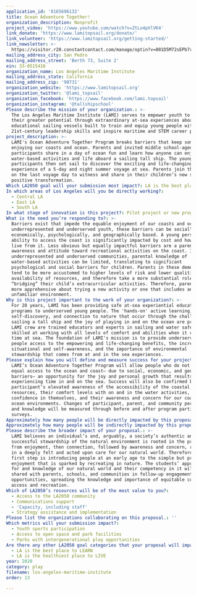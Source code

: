 ```yaml
---
application_id: '8165696132'
title: Ocean Adventure Together!
organization_description: Nonprofit
project_video: 'https://www.youtube.com/watch?v=ZtLo4pVlVK4'
link_donate: 'https://www.lamitopsail.org/donate/'
link_volunteer: 'https://www.lamitopsail.org/getting-started/'
link_newsletter: >-
  https://visitor.r20.constantcontact.com/manage/optin?v=001D5M72sEPb7rfwH_C20otjK4NcjBed8Ep1cv4JNryum5ir6P-KiP-8iB46WT5snoKB9_SuagUSO2C8-1EPTtuAWBQGqa5MLlSnMxdhG2TvIBkT0h2UnaEFRSk5Rjzy93xOwcMOu2da8Du7JQdhEkdneMf8mxSSEAzbLgXgt9IjSNN31HA2_RKmA%3D%3D
mailing_address_city: San Pedro
mailing_address_street: 'Berth 73, Suite 2'
ein: 33-0515416
organization_name: Los Angeles Maritime Institute
mailing_address_state: California
mailing_address_zip: '90731'
organization_website: 'https://www.lamitopsail.org'
organization_twitter: '@lami_topsail'
organization_facebook: 'https://www.facebook.com/lami.topsail'
organization_instagram: '@tallshipschool'
Please describe the mission of your organization.: >-
  The Los Angeles Maritime Institute (LAMI) serves to empower youth to discover
  their greater potential through extraordinary at-sea experiences aboard
  educational sailing vessels built to train and equip young people with
  21st-century leadership skills and inspire maritime and STEM career paths.
project_description: >-
  LAMI's Ocean Adventure Together Program breaks barriers that keep some from
  enjoying our coasts and ocean. Parents and invited middle school-aged
  participants share in a day of ocean fun and learn how anyone can enjoy safe
  water-based activities and life aboard a sailing tall ship. The young
  participants then set sail to discover the exciting and life-changing
  experience of a 5-day and night summer voyage at sea. Parents join their kids
  on the last voyage day to witness and share in their children’s new skills and
  positive transformation.
Which LA2050 goal will your submission most impact?: LA is the best place to PLAY
In which areas of Los Angeles will you be directly working?:
  - Central LA
  - East LA
  - South LA
In what stage of innovation is this project?: Pilot project or new program (testing or implementing a new idea)
What is the need you’re responding to?: >-
  Barriers exist that impede the equable enjoyment of our coasts and ocean. For
  underrepresented and underserved youth, these barriers can be socially,
  economically, psychologically, and geographically based. A young person’s
  ability to access the coast is significantly impacted by cost and how far they
  live from it. Less obvious but equally impactful barriers are a parent’s
  awareness and attitude toward recreational activities on the coast. In
  underrepresented and underserved communities, parental knowledge of
  water-based activities can be limited, translating to significant
  psychological and social barriers for children. Parents in these demographics
  tend to be more accustomed to higher levels of risk and lower qualities and
  availability of resources, and therefore take a more substantial role in
  “bridging” their child’s extracurricular activities. Therefore, parents are
  more apprehensive about trying a new activity or one that includes an
  unfamiliar environment.
Why is this project important to the work of your organization?: >-
  For 28 years, LAMI has been providing safe at-sea experiential education
  programs to underserved young people. The 'hands-on' active learning,
  self-discovery, and connection to nature that occur through the challenge of
  sailing a tall ship and the joy of playing in and on the ocean are profound.
  LAMI crew are trained educators and experts in sailing and water safety and
  skilled at working with all levels of comfort and abilities when it comes to
  time at sea. The foundation of LAMI's mission is to provide underserved young
  people access to the empowering and life-changing benefits, the increased
  situational and self-awareness, and the importance of environmental
  stewardship that comes from at and in the sea experiences. 
Please explain how you will define and measure success for your project.: >-
  LAMI’s Ocean Adventure Together Program will allow people who do not have
  equal access to the ocean and coast– due to social, economic, and geographical
  barriers– an opportunity for the joy and personal growth that results from
  experiencing time in and on the sea. Success will also be confirmed by
  participant’s elevated awareness of the accessibility of the coastal natural
  resources, their comfort levels with on and in the water activities, their
  confidence in themselves, and their awareness and concern for our coast and
  ocean environments. Changes of participant, parent, and community perceptions
  and knowledge will be measured through before and after program participation
  surveys. 
Approximately how many people will be directly impacted by this proposal?: '120'
Approximately how many people will be indirectly impacted by this proposal?: '1000'
Please describe the broader impact of your proposal.: >-
  LAMI believes an individual’s and, arguably, a society’s authentic and
  successful stewardship of the natural environment is rooted in the progression
  from enjoyment, then connection, followed by awareness and concern, resulting
  in a deeply felt and acted upon care for our natural world. Therefore, the
  first step is introducing people at an early age to the simple but profound
  enjoyment that is sparked by recreating in nature. The students’ appreciation
  for and knowledge of our natural world and their competency in it will be
  shared with parents, schools, and communities in follow-up engagement
  opportunities, spreading the knowledge and importance of equitable coastal
  access and recreation. 
Which of LA2050’s resources will be of the most value to you?:
  - Access to the LA2050 community
  - Communications support
  - 'Capacity, including staff'
  - Strategy assistance and implementation
Please list the organizations collaborating on this proposal.: ''
Which metrics will your submission impact?:
  - Youth sports participation
  - Access to open space and park facilities
  - Parks with intergenerational play opportunities
Are there any other LA2050 goal categories that your proposal will impact?:
  - LA is the best place to LEARN
  - LA is the healthiest place to LIVE
year: 2020
category: play
filename: los-angeles-maritime-institute
order: 13

---
```

